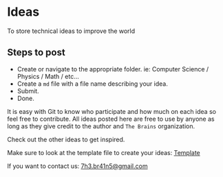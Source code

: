 # Ideas
To store technical ideas to improve the world

## Steps to post

* Create or navigate to the appropriate folder. ie: Computer Science / Physics / Math / etc...
* Create a `md` file with a file name describing your idea. 
* Submit.
* Done.

It is easy with Git to know who participate and how much on each idea so feel free to contribute. 
All ideas posted here are free to use by anyone as long as they give credit to the author and 
`The Brains` organization. 

Check out the other ideas to get inspired.

Make sure to look at the template file to create your ideas: 
[Template](https://github.com/The-Brains/Ideas/blob/master/template-idea.md)

If you want to contact us: 7h3.br41n5@gmail.com
